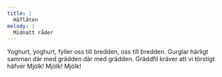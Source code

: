 ```yaml
---
title: |
  Häflåten
melody: |
  Midnatt råder
---
```

Yoghurt, yoghurt,
fyller oss till bredden,
oss till bredden.
Gurglar härligt samman där med grädden
där med grädden.
Gräddfil kräver att vi törstigt häfver
Mjölk! Mjölk! Mjölk!